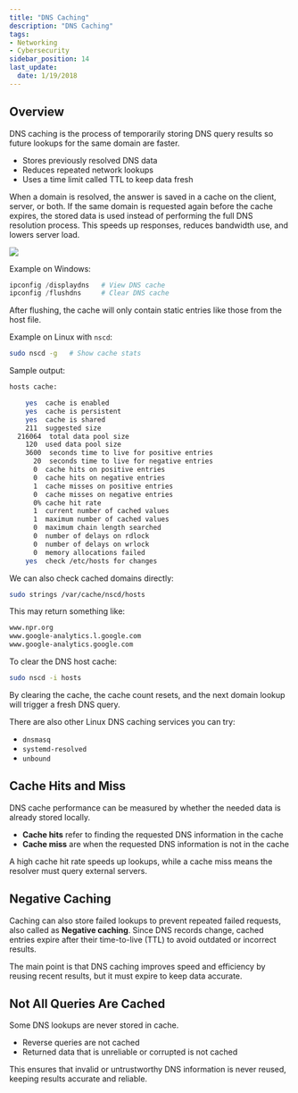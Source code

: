 ```yaml
---
title: "DNS Caching"
description: "DNS Caching"
tags: 
- Networking
- Cybersecurity
sidebar_position: 14
last_update:
  date: 1/19/2018
---
```



## Overview

DNS caching is the process of temporarily storing DNS query results so future lookups for the same domain are faster.

- Stores previously resolved DNS data
- Reduces repeated network lookups
- Uses a time limit called TTL to keep data fresh

When a domain is resolved, the answer is saved in a cache on the client, server, or both. If the same domain is requested again before the cache expires, the stored data is used instead of performing the full DNS resolution process. This speeds up responses, reduces bandwidth use, and lowers server load.

<div class="img-center"> 

![](/img/docs/all-things-network-basics-dns-caching.png)

</div>



Example on Windows:

```powershell
ipconfig /displaydns   # View DNS cache  
ipconfig /flushdns     # Clear DNS cache
```

After flushing, the cache will only contain static entries like those from the host file.

Example on Linux with `nscd`:

```bash
sudo nscd -g   # Show cache stats
```

Sample output:

```bash
hosts cache:

    yes  cache is enabled
    yes  cache is persistent
    yes  cache is shared
    211  suggested size
  216064  total data pool size
    120  used data pool size
    3600  seconds time to live for positive entries
      20  seconds time to live for negative entries
      0  cache hits on positive entries
      0  cache hits on negative entries
      1  cache misses on positive entries
      0  cache misses on negative entries
      0% cache hit rate
      1  current number of cached values
      1  maximum number of cached values
      0  maximum chain length searched
      0  number of delays on rdlock
      0  number of delays on wrlock
      0  memory allocations failed
    yes  check /etc/hosts for changes 
```

We can also check cached domains directly:

```bash
sudo strings /var/cache/nscd/hosts 
```

This may return something like:

```bash
www.npr.org
www.google-analytics.l.google.com 
www.google-analytics.google.com 
```

To clear the DNS host cache: 

```bash 
sudo nscd -i hosts
```

By clearing the cache, the cache count resets, and the next domain lookup will trigger a fresh DNS query.

There are also other Linux DNS caching services you can try:

- `dnsmasq` 
- `systemd-resolved`
- `unbound`



## Cache Hits and Miss

DNS cache performance can be measured by whether the needed data is already stored locally.

- **Cache hits** refer to finding the requested DNS information in the cache
- **Cache miss** are when the requested DNS information is not in the cache

A high cache hit rate speeds up lookups, while a cache miss means the resolver must query external servers.


## Negative Caching

Caching can also store failed lookups to prevent repeated failed requests, also called as **Negative caching**. Since DNS records change, cached entries expire after their time-to-live (TTL) to avoid outdated or incorrect results.

The main point is that DNS caching improves speed and efficiency by reusing recent results, but it must expire to keep data accurate.

## Not All Queries Are Cached

Some DNS lookups are never stored in cache.

- Reverse queries are not cached
- Returned data that is unreliable or corrupted is not cached

This ensures that invalid or untrustworthy DNS information is never reused, keeping results accurate and reliable.
